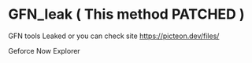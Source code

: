 # GFN_leak ( This method PATCHED )
GFN tools Leaked or you can check site https://picteon.dev/files/

Geforce Now Explorer
